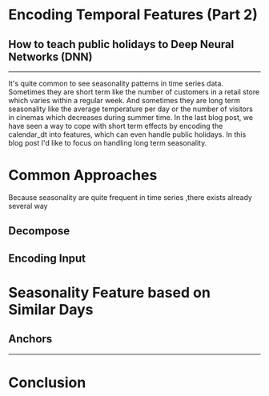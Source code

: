 # Encoding Temporal Features (Part 2)
## How to teach public holidays to Deep Neural Networks (DNN)
---
It's quite common to see seasonality patterns in time series data. Sometimes they are short term like the number of customers in a retail store which varies within a regular week. And sometimes they are long term seasonality like the average temperature per day or the number of visitors in cinemas which decreases during summer time.
In the last blog post, we have seen a way to cope with short term effects by encoding the calendar_dt into features, which can even handle public holidays. In this blog post I'd like to focus on handling long term seasonality.



# Common Approaches
Because seasonality are quite frequent in time series ,there exists already several way
## Decompose 
## Encoding Input

# Seasonality Feature based on Similar Days
## Anchors


---
# Conclusion
